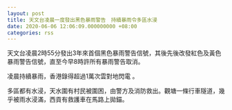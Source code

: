 ```yaml
---
layout: post
title: 天文台凌晨一度發出黑色暴雨警告　持續暴雨令多區水浸
date: 2020-06-06 12:06:09.000000000 +08:00
categories: rss
---
```


天文台凌晨2時55分發出3年來首個黑色暴雨警告信號，其後先後改發紅色及黃色暴雨警告信號，直至今早8時許所有暴雨警告取消。

凌晨持續暴雨，香港錄得超過1萬次雲對地閃電 。
 
多區都有水浸，天水圍有村民被圍困，由警方及消防救出。觀塘一條行車隧道，幾乎被雨水浸滿，西貢有救護車在馬路上拋錨。
